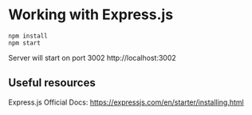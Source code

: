 # Working with Express.js

```
npm install
npm start
```

Server will start on port 3002 http://localhost:3002

## Useful resources
Express.js Official Docs: https://expressjs.com/en/starter/installing.html